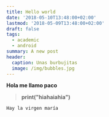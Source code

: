 ```yaml
---
title: Hello world
date: '2018-05-10T13:48:00+02:00'
lastmod: '2018-05-09T13:48:00+02:00'
draft: false
tags:
  - academic
  - android
summary: A new post
header:
  caption: Unas burbujitas
  image: /img/bubbles.jpg
---
```

**Hola me llamo paco**

> **print("hiahaiahia")**



```
Hay la virgen maría
```
